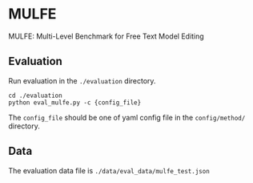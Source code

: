 # MULFE
MULFE: Multi-Level Benchmark for Free Text Model Editing

## Evaluation

Run evaluation in the `./evaluation` directory.

```
cd ./evaluation
python eval_mulfe.py -c {config_file}
```

The `config_file` should be one of yaml config file in the `config/method/` directory. 

## Data

The evaluation data file is `./data/eval_data/mulfe_test.json`



